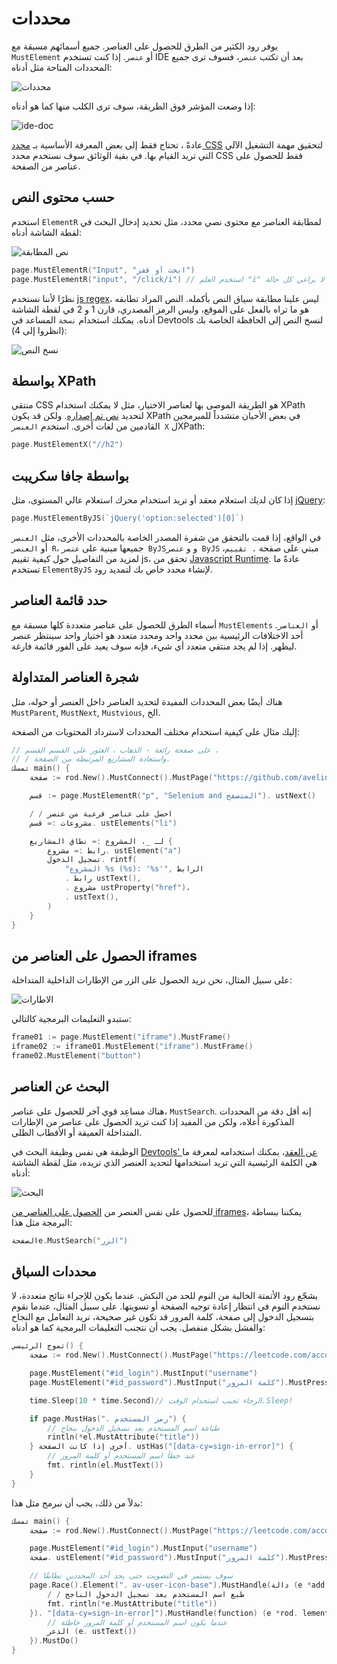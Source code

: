 # محددات

يوفر رود الكثير من الطرق للحصول على العناصر. جميع أسمائهم مسبقة مع `MustElement` أو `عنصر`. إذا كنت تستخدم IDE بعد أن تكتب `عنصر`، فسوف ترى جميع المحددات المتاحة مثل أدناه:

![محددات](ide-selectors.png)

إذا وضعت المؤشر فوق الطريقة، سوف ترى الكلب منها كما هو أدناه:

![ide-doc](ide-doc.png)

عادةً ، تحتاج فقط إلى بعض المعرفة الأساسية بـ [محدد CSS](css-selector) لتحقيق مهمة التشغيل الآلي التي تريد القيام بها. في بقية الوثائق سوف نستخدم محدد CSS فقط للحصول على عناصر من الصفحة.

## حسب محتوى النص

استخدم `ElementR` لمطابقة العناصر مع محتوى نصي محدد، مثل تحديد إدخال البحث في لقطة الشاشة أدناه:

![نص المطابقة](match-text.png)

```go
page.MustElementR("Input", "ابحث أو قفز")
page.MustElementR("input", "/click/i") // استخدم العلم "i" الذي لا يراعي كل حالة.
```

نظرًا لأننا نستخدم [js regex](https://developer.mozilla.org/en-US/docs/Web/JavaScript/Reference/Global_Objects/RegExp)، ليس علينا مطابقة سياق النص بأكمله. النص المراد تطابقه هو ما تراه بالفعل على الموقع، وليس الرمز المصدري، قارن 1 و 2 في لقطة الشاشة أدناه. يمكنك استخدام `نسخة` المساعد في Devtools لنسخ النص إلى الحافظة الخاصة بك (انظروا إلى 4):

![نسخ النص](copy-text.png)

## بواسطة XPath

منتقي CSS هو الطريقة الموصى بها لعناصر الاختيار، مثل لا يمكنك استخدام XPath لتحديد [نص تم إصداره](https://stackoverflow.com/questions/51992258/xpath-to-find-pseudo-element-after-in-side-a-div-element-with-out-any-content/51993454). ولكن قد يكون XPath في بعض الأحيان متشدداً للمبرمجين القادمين من لغات أخرى. استخدم `العنصر X` لXPath:

```go
page.MustElementX("//h2")
```

## بواسطة جافا سكريبت

إذا كان لديك استعلام معقد أو تريد استخدام محرك استعلام عالي المستوى، مثل [jQuery](https://jquery.com/):

```go
page.MustElementByJS(`jQuery('option:selected')[0]`)
```

في الواقع، إذا قمت بالتحقق من شفرة المصدر الخاصة بالمحددات الأخرى، مثل `العنصر` أو `العنصر R`، جميعها مبنية على `عنصر ByJS`و و `عنصر ByJS` مبني على صفحة `. تقييم`، لمزيد من التفاصيل حول كيفية تقييم js، تحقق من [Javascript Runtime](/javascript-runtime.md). عادةً ما تستخدم `ElementByJS` لإنشاء محدد خاص بك لتمديد رود.

## حدد قائمة العناصر

أسماء الطرق للحصول على عناصر متعددة كلها مسبقة مع `MustElements` أو `العناصر`. أحد الاختلافات الرئيسية بين محدد واحد ومحدد متعدد هو اختيار واحد سينتظر عنصر ليظهر. إذا لم يجد منتقي متعدد أي شيء، فإنه سوف يعيد على الفور قائمة فارغة.

## شجرة العناصر المتداولة

هناك أيضًا بعض المحددات المفيدة لتحديد العناصر داخل العنصر أو حوله، مثل `MustParent`, `MustNext`, `Mustvious`, الخ.

إليك مثال على كيفية استخدام مختلف المحددات لاسترداد المحتويات من الصفحة:

```go
// على صفحة رائعة - الذهاب ، العثور على القسم القسم ،
// / واستعادة المشاريع المرتبطة من الصفحة.
تمسك main() {
    صفحة := rod.New().MustConnect().MustPage("https://github.com/avelino/awesome-go")

    قسم := page.MustElementR("p", "Selenium and المتصفح"). ustNext()

    / / احصل على عناصر فرعية من عنصر
    مشروعات := قسم. ustElements("li")

    لـ _، المشروع := نطاق المشاريع {
        رابط := مشروع. ustElement("a")
        تسجيل الدخول. rintf(
            "المشروع %s (%s): '%s'", الرابط
            . رابط ustText(),
            . مشروع ustProperty("href")،
            . ustText(),
        )
    }
}
```

## الحصول على العناصر من iframes

على سبيل المثال، نحن نريد الحصول على الزر من الإطارات الداخلية المتداخلة:

![الاطارات](iframes.png)

ستبدو التعليمات البرمجية كالتالي:

```go
frame01 := page.MustElement("iframe").MustFrame()
iframe02 := iframe01.MustElement("iframe").MustFrame()
frame02.MustElement("button")
```

## البحث عن العناصر

هناك مساعِد قوي آخر للحصول على عناصر، `MustSearch`. إنه أقل دقة من المحددات المذكورة أعلاه، ولكن من المفيد إذا كنت تريد الحصول على عناصر من الإطارات المتداخلة العميقة أو الأقطاب الظلى.

الوظيفة هي نفس وظيفة البحث في [Devtools' عن العقد](https://developers.google.com/web/tools/chrome-devtools/dom#search)، يمكنك استخدامه لمعرفة ما هي الكلمة الرئيسية التي تريد استخدامها لتحديد العنصر الذي تريده، مثل لقطة الشاشة أدناه:

![البحث](search.png)

للحصول على نفس العنصر من [الحصول على العناصر من iframes](#get-elements-from-iframes)، يمكننا ببساطة البرمجة مثل هذا:

```go
الصفحةe.MustSearch("الزر")
```

## محددات السباق

يشجّع رود الأتمتة الخالية من النوم للحد من النكش. عندما يكون للإجراء نتائج متعددة، لا نستخدم النوم في انتظار إعادة توجيه الصفحة أو تسويتها. على سبيل المثال، عندما نقوم بتسجيل الدخول إلى صفحة، كلمة المرور قد تكون غير صحيحة، نريد التعامل مع النجاح والفشل بشكل منفصل. يجب أن نتجنب التعليمات البرمجية كما هو أدناه:

```go
تموج الرئيسي() {
    صفحة := rod.New().MustConnect().MustPage("https://leetcode.com/accounts/login/")

    page.MustElement("#id_login").MustInput("username")
    page.MustElement("#id_password").MustInput("كلمة المرور").MustPress(input.Enter

    time.Sleep(10 * time.Second)// الرجاء تجنب استخدام الوقت.Sleep!

    if page.MustHas(". رمز المستخدم") {
        // طباعة اسم المستخدم بعد تسجيل الدخول بنجاح
        rintln(*el.MustAttribute("title"))
    } أخرى إذا كانت الصفحة. ustHas("[data-cy=sign-in-error]") {
        // عند خطأ اسم المستخدم أو كلمة المرور
        fmt. rintln(el.MustText())
    }
}
```

بدلاً من ذلك، يجب أن نبرمج مثل هذا:

```go
تمسك main() {
    صفحة := rod.New().MustConnect().MustPage("https://leetcode.com/accounts/login/")

    page.MustElement("#id_login").MustInput("username")
    صفحة. ustElement("#id_password").MustInput("كلمة المرور").MustPress(input.Enter)

    // سوف يستمر في التصويت حتى يجد أحد المحددين تطابقًا
    page.Race().Element(". av-user-icon-base").MustHandle(دالة (e *add. إتاحة) {
        / / طبع اسم المستخدم بعد تسجيل الدخول الناجح
        fmt. rintln(*e.MustAttribute("title"))
    }). "[data-cy=sign-in-error]").MustHandle(function) (e *rod. lement) {
        // عندما يكون اسم المستخدم أو كلمة المرور خاطئة
        الذعر (e. ustText())
    }).MustDo()
}
```
